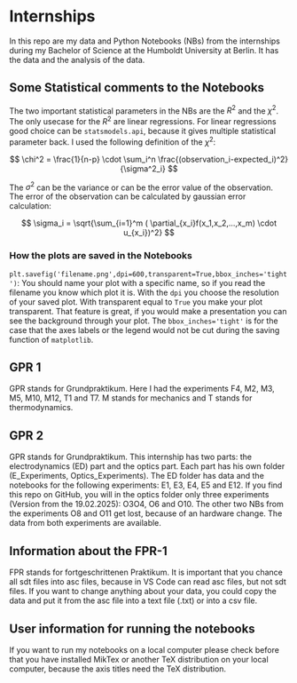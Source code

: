 # Internships

In this repo are my data and Python Notebooks (NBs) from the internships during my Bachelor of Science at the Humboldt University at Berlin. It has the data and the analysis of the data.

## Some Statistical comments to the Notebooks

The two important statistical parameters in the NBs are the $R^2$ and the $\chi^2$. The only usecase for the $R^2$ are linear regressions. For linear regressions good choice can be `statsmodels.api`, because it gives multiple statistical parameter back. 
I used the following definition of the $\chi^2$:

$$ \chi^2 = \frac{1}{n-p} \cdot \sum_i^n \frac{(observation_i-expected_i)^2}{\sigma^2_i} $$

The $\sigma^2$ can be the variance or can be the error value of the observation. The error of the observation can be calculated by gaussian error calculation:

$$ \sigma_i = \sqrt{\sum_{i=1}^m ( \partial_{x_i}f(x_1,x_2,...,x_m) \cdot u_{x_i})^2} $$

### How the plots are saved in the Notebooks

`plt.savefig('filename.png',dpi=600,transparent=True,bbox_inches='tight')`: You should name your plot with a specific name, so if you read the filename you know which plot it is. With the `dpi` you choose the resolution of your saved plot. With transparent equal to `True` you make your plot transparent. That feature is great, if you would make a presentation you can see the background through your plot. The `bbox_inches='tight'` is for the case that the axes labels or the legend would not be cut during the saving function of `matplotlib`.

## GPR 1

GPR stands for Grundpraktikum. Here I had the experiments F4, M2, M3, M5, M10, M12, T1 and T7. M stands for mechanics and T stands for thermodynamics.

## GPR 2

GPR stands for Grundpraktikum. This internship has two parts: the electrodynamics (ED) part and the optics part. Each part has his own folder (E_Experiments, Optics_Experiments). The ED folder has data and the notebooks for the following experiments: E1, E3, E4, E5 and E12. If you find this repo on GitHub, you will in the optics folder only three experiments (Version from the 19.02.2025): O3O4, O6 and O10. The other two NBs from the experiments O8 and O11 get lost, because of an hardware change. The data from both experiments are available. 

## Information about the FPR-1

FPR stands for fortgeschrittenen Praktikum. It is important that you chance all sdt files into asc files, because in VS Code can read asc files, but not sdt files. If you want to change anything about your data, you could copy the data and put it from the asc file into a text file (.txt) or into a csv file.

## User information for running the notebooks

If you want to run my notebooks on a local computer please check before that you have installed MikTex or another TeX distribution on your local computer, because the axis titles need the TeX distribution.

